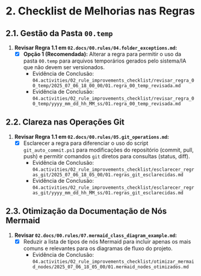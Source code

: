 # 2. Checklist de Melhorias nas Regras

## 2.1. Gestão da Pasta `00.temp`

1.  **Revisar Regra 1.1 em `02.docs/00.rules/04.folder_exceptions.md`:**
    - [x] **Opção 1 (Recomendada):** Alterar a regra para permitir o uso da pasta `00.temp` para arquivos temporários gerados pelo sistema/IA que não devem ser versionados.
        - Evidência de Conclusão: `04.activities/02_rule_improvements_checklist/revisar_regra_00_temp/2025_07_06_18_00_00/01.regra_00_temp_revisada.md`
        - Evidência de Conclusão: `04.activities/02_rule_improvements_checklist/revisar_regra_00_temp/yyyy_mm_dd_hh_MM_ss/01.regra_00_temp_revisada.md`

## 2.2. Clareza nas Operações Git

1.  **Revisar Regra 1.1 em `02.docs/00.rules/05.git_operations.md`:**
    - [x] Esclarecer a regra para diferenciar o uso do script `git_auto_commit.ps1` para modificações do repositório (commit, pull, push) e permitir comandos `git` diretos para consultas (status, diff).
        - Evidência de Conclusão: `04.activities/02_rule_improvements_checklist/esclarecer_regras_git/2025_07_06_18_05_00/01.regras_git_esclarecidas.md`
        - Evidência de Conclusão: `04.activities/02_rule_improvements_checklist/esclarecer_regras_git/yyyy_mm_dd_hh_MM_ss/01.regras_git_esclarecidas.md`

## 2.3. Otimização da Documentação de Nós Mermaid

1.  **Revisar `02.docs/00.rules/07.mermaid_class_diagram_example.md`:**
    - [x] Reduzir a lista de tipos de nós Mermaid para incluir apenas os mais comuns e relevantes para os diagramas de fluxo do projeto.
        - Evidência de Conclusão: `04.activities/02_rule_improvements_checklist/otimizar_mermaid_nodes/2025_07_06_18_05_00/01.mermaid_nodes_otimizados.md`